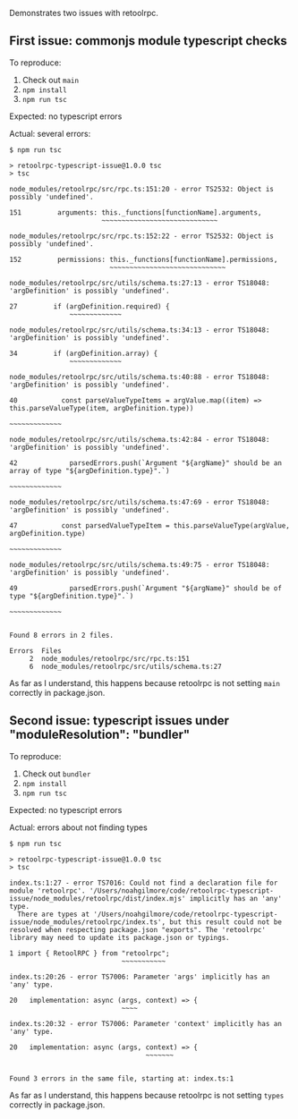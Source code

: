 Demonstrates two issues with retoolrpc.

## First issue: commonjs module typescript checks

To reproduce:

1. Check out `main`
2. `npm install`
3. `npm run tsc`

Expected: no typescript errors

Actual: several errors:

```
$ npm run tsc

> retoolrpc-typescript-issue@1.0.0 tsc
> tsc

node_modules/retoolrpc/src/rpc.ts:151:20 - error TS2532: Object is possibly 'undefined'.

151         arguments: this._functions[functionName].arguments,
                       ~~~~~~~~~~~~~~~~~~~~~~~~~~~~~

node_modules/retoolrpc/src/rpc.ts:152:22 - error TS2532: Object is possibly 'undefined'.

152         permissions: this._functions[functionName].permissions,
                         ~~~~~~~~~~~~~~~~~~~~~~~~~~~~~

node_modules/retoolrpc/src/utils/schema.ts:27:13 - error TS18048: 'argDefinition' is possibly 'undefined'.

27         if (argDefinition.required) {
               ~~~~~~~~~~~~~

node_modules/retoolrpc/src/utils/schema.ts:34:13 - error TS18048: 'argDefinition' is possibly 'undefined'.

34         if (argDefinition.array) {
               ~~~~~~~~~~~~~

node_modules/retoolrpc/src/utils/schema.ts:40:88 - error TS18048: 'argDefinition' is possibly 'undefined'.

40           const parseValueTypeItems = argValue.map((item) => this.parseValueType(item, argDefinition.type))
                                                                                          ~~~~~~~~~~~~~

node_modules/retoolrpc/src/utils/schema.ts:42:84 - error TS18048: 'argDefinition' is possibly 'undefined'.

42             parsedErrors.push(`Argument "${argName}" should be an array of type "${argDefinition.type}".`)
                                                                                      ~~~~~~~~~~~~~

node_modules/retoolrpc/src/utils/schema.ts:47:69 - error TS18048: 'argDefinition' is possibly 'undefined'.

47           const parsedValueTypeItem = this.parseValueType(argValue, argDefinition.type)
                                                                       ~~~~~~~~~~~~~

node_modules/retoolrpc/src/utils/schema.ts:49:75 - error TS18048: 'argDefinition' is possibly 'undefined'.

49             parsedErrors.push(`Argument "${argName}" should be of type "${argDefinition.type}".`)
                                                                             ~~~~~~~~~~~~~


Found 8 errors in 2 files.

Errors  Files
     2  node_modules/retoolrpc/src/rpc.ts:151
     6  node_modules/retoolrpc/src/utils/schema.ts:27
```

As far as I understand, this happens because retoolrpc is not setting `main` correctly in package.json.

## Second issue: typescript issues under "moduleResolution": "bundler"

To reproduce:

1. Check out `bundler`
2. `npm install`
3. `npm run tsc`

Expected: no typescript errors

Actual: errors about not finding types

```
$ npm run tsc

> retoolrpc-typescript-issue@1.0.0 tsc
> tsc

index.ts:1:27 - error TS7016: Could not find a declaration file for module 'retoolrpc'. '/Users/noahgilmore/code/retoolrpc-typescript-issue/node_modules/retoolrpc/dist/index.mjs' implicitly has an 'any' type.
  There are types at '/Users/noahgilmore/code/retoolrpc-typescript-issue/node_modules/retoolrpc/index.ts', but this result could not be resolved when respecting package.json "exports". The 'retoolrpc' library may need to update its package.json or typings.

1 import { RetoolRPC } from "retoolrpc";
                            ~~~~~~~~~~~

index.ts:20:26 - error TS7006: Parameter 'args' implicitly has an 'any' type.

20   implementation: async (args, context) => {
                            ~~~~

index.ts:20:32 - error TS7006: Parameter 'context' implicitly has an 'any' type.

20   implementation: async (args, context) => {
                                  ~~~~~~~


Found 3 errors in the same file, starting at: index.ts:1
```

As far as I understand, this happens because retoolrpc is not setting `types` correctly in package.json.
